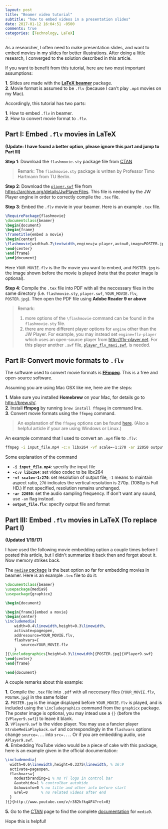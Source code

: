 ```yaml
---
layout: post
title: "Beamer video tutorial"
subtitle: "how to embed videos in a presentation slides"
date: 2017-01-12 16:04:51 -0500
comments: true
categories: [Technology, LaTeX]
---
```


As a researcher, I often need to make presentation slides, and want to embed movies in my slides for better illustrations. After doing a little research, I converged to the solution described in this article.

<!--more-->

If you want to benefit from this tutorial, here are two most important assumptions:

**1**. Slides are made with the [**LaTeX beamer**](https://en.wikipedia.org/wiki/Beamer_(LaTeX)) package.  
**2**. Movie format is assumed to be `.flv` (because I can't play `.mp4` movies on my Mac).

Accordingly, this tutorial has two parts:

**1**. How to embed `.flv` in beamer.  
**2**. How to convert movie format to `.flv`.

## Part I: Embed `.flv` movies in LaTeX

**(Update: I have found a better option, please ignore this part and jump to Part III)**

**Step 1**: Download the `flashmovie.sty` package file from [CTAN](http://tug.ctan.org/tex-archive/macros/latex/contrib/flashmovie/)  

> Remark: The `flashmovie.sty` package is written by Professor Timo Hartmann from TU Berlin.

**Step 2**: Download the [`player.swf`](https://ia601703.us.archive.org/8/items/JwPlayerFiles/player.swf) file from <https://archive.org/details/JwPlayerFiles>. This file is needed by the JW Player engine in order to correctly compile the `.tex` file.

**Step 3**: Embed the `.flv` movie in your beamer. Here is an example `.tex` file.

``` latex 
\RequirePackage{flashmovie}
\documentclass{beamer}   
\begin{document}
\begin{frame}
\frametitle{embed a movie}
\begin{center}
\flashmovie[width=0.7\textwidth,engine=jw-player,auto=0,image=POSTER.jpg,controlbar=1,loop=0]{YOUR_MOVIE.flv}
\end{center}    
\end{frame}
\end{document}
```
    
Here `YOUR_MOVIE.flv` is the flv movie you want to embed, and `POSTER.jpg` is the image shown before the movie is played (note that the poster image is optional).

**Step 4**: Compile the `.tex` file into PDF with all the neccessary files in the same directory (i.e. `flashmovie.sty`, `player.swf`, `YOUR_MOVIE.flv`, `POSTER.jpg`). Then open the PDF file using **Adobe Reader 9 or above**

> Remark:  
> 1. more options of the `\flashmovie` command can be found in the `flashmovie.sty` file.  
> 2. there are more different player options for `engine` other than the JW Player. For example, you may instead set `engine=flv-player` which uses an open-source player from <http://flv-player.net>. For this player another `.swf` file, [`player_flv_maxi.swf`](http://flv-player.net/medias/player_flv_maxi.swf), is needed.


## Part II: Convert movie formats to `.flv`

The software used to convert movie formats is [**FFmpeg**](https://ffmpeg.org/). This is a free and open-source software.

Assuming you are using Mac OSX like me, here are the steps:

**1**. Make sure you installed **Homebrew** on your Mac, for details go to <http://brew.sh/>.  
**2**. Install **ffmpeg** by running `brew install ffmpeg` in command line.  
**3**. Convert movie formats using the `ffmpeg` command.

> An explanation of the `ffmpeg` options can be found [here](https://www.virag.si/2012/01/web-video-encoding-tutorial-with-ffmpeg-0-9/). (Also a helpful article if your are using Windows or Linux.)

An example command that I used to convert an `.mp4` file to `.flv`:

``` bash 
ffmpeg -i input_file.mp4 -c:v libx264 -vf scale=-1:270 -ar 22050 output_file.flv
```

Some explanation of the command

* **`-i input_file.mp4`**: specify the input file
* **`-c:v libx264`**: set video codec to be libx264
* **`-vf scale=-1:270`**: set resolution of output file, `-1` means to maintain aspect ratio, `270` indicates the vertical resolution is 270p. (1080p is Full HD.) If not specified, resolution remains unchanged.
* **`-ar 22050`**: set the audio sampling frequency. If don't want any sound, use `-an` flag instead.
* **`output_file.flv`**: specify output file and format

## Part III: Embed `.flv` movies in LaTeX (To replace Part I)

**(Updated 1/19/17)**

I have used the following movie embedding option a couple times before I posted this article, but I didn't summarize it back then and forgot about it. Now memory strikes back.

The [`media9` package](https://www.ctan.org/pkg/media9?lang=en) is the best option so far for embedding movies in beamer. Here is an example `.tex` file to do it:

``` latex 
\documentclass{beamer}   
\usepackage{media9}
\usepackage{graphicx}

\begin{document}

\begin{frame}{embed a movie}
\begin{center}
\includemedia[
	width=0.4\linewidth,height=0.3\linewidth,
	activate=pageopen,
	addresource=YOUR_MOVIE.flv,
	flashvars={
	   source=YOUR_MOVIE.flv
	}
]{\includegraphics[height=0.3\linewidth]{POSTER.jpg}{VPlayer9.swf}
\end{center}
\end{frame}

\end{document}
```

A couple remarks about this example:

**1.** Compile the `.tex` file into `.pdf` with all neccesary files (`YOUR_MOVIE.flv`, `POSTER.jpg`) in the same folder  
**2.** `POSTER.jpg` is the image displayed before `YOUR_MOVIE.flv` is played, and is included using the `\includegraphics` command from the `graphicx` package. The poster image is optional, you may intead use a `{}` (before the `{VPlayer9.swf}`) to leave it blank.  
**3.** `VPlayer9.swf` is the video player. You may use a fancier player `StrobeMediaPlayback.swf` and correspondingly in the `flashvars` options change `source=...` into `src=...`. Or if you are embedding audio, use `APlayer9.swf`.  
**4.** Embedding YouTube video would be a piece of cake with this package, here is an example given in the official documentation:

``` latex 
\includemedia[  width=0.6\linewidth,height=0.3375\linewidth, % 16:9  activate=pageopen,  flashvars={    modestbranding=1 % no YT logo in control bar    &autohide=1 % controlbar autohide    &showinfo=0 % no title and other info before start    &rel=0      % no related videos after end  }]{}{http://www.youtube.com/v/r382kfkqAF4?rel=0}
```
  
**5.** Go to the [CTAN](https://www.ctan.org/pkg/media9?lang=en) page to find the complete [documentation](http://mirrors.ctan.org/macros/latex/contrib/media9/doc/media9.pdf) for `media9`.

Hope this is helpful!
